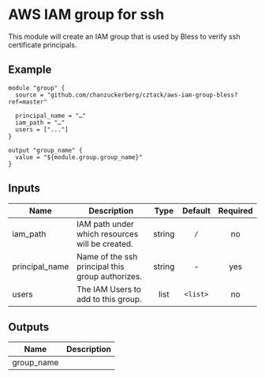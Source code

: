 # AWS IAM group for ssh

This module will create an IAM group that is used by Bless to verify ssh certificate principals.

## Example

```hcl
module "group" {
  source = "github.com/chanzuckerberg/cztack/aws-iam-group-bless?ref=master"

  principal_name = "…"
  iam_path = "…"
  users = ["..."]
}

output "group_name" {
  value = "${module.group.group_name}"
}
```

<!-- START -->

## Inputs

| Name | Description | Type | Default | Required |
|------|-------------|:----:|:-----:|:-----:|
| iam_path | IAM path under which resources will be created. | string | `/` | no |
| principal_name | Name of the ssh principal this group authorizes. | string | - | yes |
| users | The IAM Users to add to this group. | list | `<list>` | no |

## Outputs

| Name | Description |
|------|-------------|
| group_name |  |

<!-- END -->
